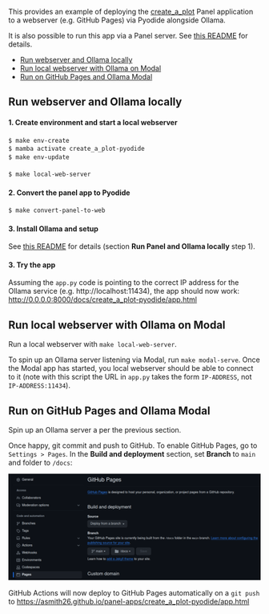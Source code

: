 This provides an example of deploying the [create_a_plot](../create_a_plot) Panel application to a webserver (e.g. 
GitHub Pages) via Pyodide alongside Ollama.

It is also possible to run this app via a Panel server. See [this README](../create_a_plot/README.md) for details.

* [Run webserver and Ollama locally](#run-webserver-and-ollama-locally)
* [Run local webserver with Ollama on Modal](#run-local-webserver-and-ollama-on-modal)
* [Run on GitHub Pages and Ollama Modal](#run-on-github-pages-and-ollama-on-modal)

## Run webserver and Ollama locally

#### 1. Create environment and start a local webserver

```bash
$ make env-create
$ mamba activate create_a_plot-pyodide
$ make env-update

$ make local-web-server
```

#### 2. Convert the panel app to Pyodide

```bash
$ make convert-panel-to-web
```

#### 3. Install Ollama and setup

See [this README](../create_a_plot/README.md) for details (section **Run Panel and Ollama locally** step 1).

#### 3. Try the app

Assuming the `app.py` code is pointing to the correct IP address for the Ollama service (e.g. http://localhost:11434), 
the app should now work: http://0.0.0.0:8000/docs/create_a_plot-pyodide/app.html

## Run local webserver with Ollama on Modal

Run a local webserver with `make local-web-server`.

To spin up an Ollama server listening via Modal, run `make modal-serve`. Once the Modal app has started, you local 
webserver should be able to connect to it (note with this script the URL in `app.py` takes the form `IP-ADDRESS`, not `IP-ADDRESS:11434`).

## Run on GitHub Pages and Ollama Modal

Spin up an Ollama server a per the previous section.

Once happy, git commit and push to GitHub. To enable GitHub Pages, go to `Settings > Pages`. In the 
**Build and deployment** section, set **Branch** to `main` and folder to `/docs`:

![Deploying GitHub Pages](../images/deploying_github_pages.png)

GitHub Actions will now deploy to GitHub Pages automatically on a `git push` to 
https://asmith26.github.io/panel-apps/create_a_plot-pyodide/app.html
